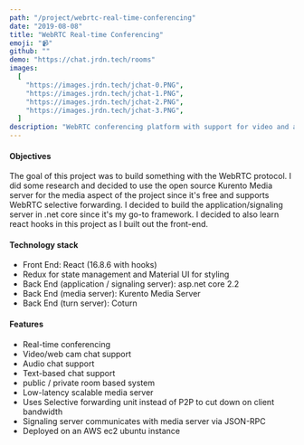 ```yaml
---
path: "/project/webrtc-real-time-conferencing"
date: "2019-08-08"
title: "WebRTC Real-time Conferencing"
emoji: "📹"
github: ""
demo: "https://chat.jrdn.tech/rooms"
images:
  [
    "https://images.jrdn.tech/jchat-0.PNG",
    "https://images.jrdn.tech/jchat-1.PNG",
    "https://images.jrdn.tech/jchat-2.PNG",
    "https://images.jrdn.tech/jchat-3.PNG",
  ]
description: "WebRTC conferencing platform with support for video and audio chatting in a room based system."
---
```


#### Objectives

The goal of this project was to build something with the WebRTC protocol. I did some research and decided to use the open source Kurento Media server for the media aspect of the project since it's free and supports WebRTC selective forwarding. I decided to build the application/signaling server in .net core since it's my go-to framework. I decided to also learn react hooks in this project as I built out the front-end.

#### Technology stack

- Front End: React (16.8.6 with hooks)
- Redux for state management and Material UI for styling
- Back End (application / signaling server): asp.net core 2.2
- Back End (media server): Kurento Media Server
- Back End (turn server): Coturn

#### Features

- Real-time conferencing
- Video/web cam chat support
- Audio chat support
- Text-based chat support
- public / private room based system
- Low-latency scalable media server
- Uses Selective forwarding unit instead of P2P to cut down on client bandwidth
- Signaling server communicates with media server via JSON-RPC
- Deployed on an AWS ec2 ubuntu instance
